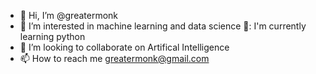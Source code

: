 - 👋 Hi, I’m @greatermonk
- 👀 I’m interested in machine learning and data science
🌱: I'm currently learning python
- 💞️ I’m looking to collaborate on Artifical Intelligence
- 📫 How to reach me greatermonk@gmail.com

<!---
greatermonk/greatermonk is a ✨ special ✨ repository because its `README.md` (this file) appears on your GitHub profile.
You can click the Preview link to take a look at your changes.
--->
